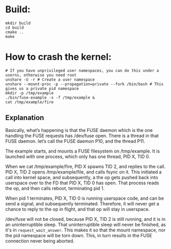 # Build:
```
mkdir build
cd build
cmake ..
make
```

# How to crash the kernel:


```
# If you have unprivileged user namespaces, you can do this under a userns, otherwise you need root
unshare -U -r # Create a user namespace
unshare --mount-proc -p --propagation=private --fork /bin/bash # This gives us a private pid namespace
mkdir -p /tmp/example
./bin/fuse-example -s -f /tmp/example &
cat /tmp/example/fire
```

## Explanation
Basically, what’s happening is that the FUSE daemon which is the one
handling the FUSE requests has /dev/fuse open. There is a thread in
that FUSE daemon. let’s call the FUSE daemon P10, and the thread P11.

The example starts, and mounts a FUSE filesystem on /tmp/example.
It is launched with one process, which only has one thread, PID X, TID 0.

When we cat /tmp/example/fire, PID X spawns TID 2, and replies to the
call. PID X, TID 2 opens /tmp/example/file, and calls fsync on it.
This initiated a call into kernel space, and subsequently, a the op
gets pushed back into userspace over to the FD that PID X, TID 0
has open. That process reads the op, and then calls reboot, terminating
pid 1.

When pid 1 terminates, PID X, TID 0 is running userspace code,
and can be send a signal, and subsequently terminated. Therefore,
it will never get a chance to reply to the op in flight, and that
op will stay in userspace.

/dev/fuse will not be closed, because PID X, TID 2 is still running,
and it is in an uninterruptible sleep. That uninterruptible sleep
will never be finished, as it's in `request_wait_answer`. This makes
it so that the mount namespace, nor the pid namespace will be
torn down. This, in turn results in the FUSE connection never
being aborted.
